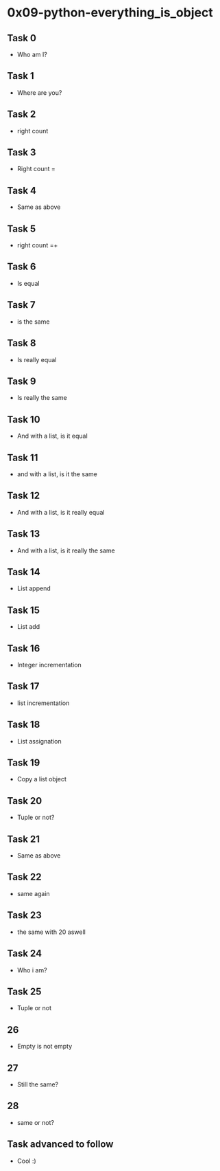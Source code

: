 # 0x09-python-everything_is_object

## Task 0
* Who am I?

## Task 1
* Where are you?

## Task 2
* right count

## Task 3
* Right count =

## Task 4
* Same as above

## Task 5
* right count =+

## Task 6
* Is equal

## Task 7
* is the same

## Task 8
* Is really equal

## Task 9
* Is really the same

## Task 10
* And with a list, is it equal

## Task 11
* and with a list, is it the same

## Task 12
* And with a list, is it really equal

## Task 13
* And with a list, is it really the same

## Task 14
* List append

## Task 15
* List add

## Task 16
* Integer incrementation

## Task 17
* list incrementation

## Task 18
* List assignation

## Task 19
* Copy a list object

## Task 20
* Tuple or not?

## Task 21 
* Same as above

## Task 22
* same again

## Task 23
* the same with 20 aswell

## Task 24
* Who i am?

## Task 25
* Tuple or not

## 26
* Empty is not empty

## 27
* Still the same?

## 28
* same or not?

## Task advanced to follow
* Cool :)
